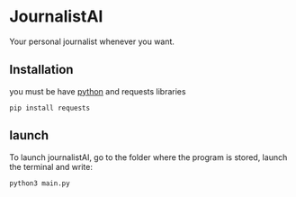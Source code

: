 # JournalistAI

Your personal journalist whenever you want.

## Installation

you must be have [python](https://www.python.org/) and requests libraries

```
pip install requests
```

## launch

To launch journalistAI, go to the folder where the program is stored, launch the terminal and write:

```
python3 main.py
```
